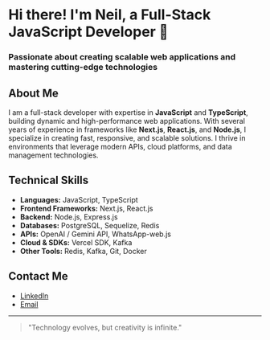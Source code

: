 # Hi there! I'm Neil, a Full-Stack JavaScript Developer 👋

### Passionate about creating scalable web applications and mastering cutting-edge technologies

## About Me
I am a full-stack developer with expertise in **JavaScript** and **TypeScript**, building dynamic and high-performance web applications. With several years of experience in frameworks like **Next.js**, **React.js**, and **Node.js**, I specialize in creating fast, responsive, and scalable solutions. I thrive in environments that leverage modern APIs, cloud platforms, and data management technologies.

## Technical Skills
- **Languages:** JavaScript, TypeScript
- **Frontend Frameworks:** Next.js, React.js
- **Backend:** Node.js, Express.js
- **Databases:** PostgreSQL, Sequelize, Redis
- **APIs:** OpenAI / Gemini API, WhatsApp-web.js
- **Cloud & SDKs:** Vercel SDK, Kafka
- **Other Tools:** Redis, Kafka, Git, Docker

## Contact Me
- [LinkedIn]([https://www.linkedin.com/in/yourprofile](https://www.linkedin.com/in/neil-montaño/))
- [Email](neiljosuemontano@gmail.com)

---

> "Technology evolves, but creativity is infinite."

